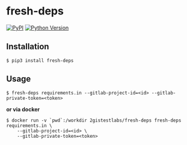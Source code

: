 # fresh-deps

[![PyPI](https://img.shields.io/pypi/v/fresh-deps.svg?style=flat-square)](https://pypi.python.org/pypi/fresh-deps/)
[![Python Version](https://img.shields.io/pypi/pyversions/fresh-deps.svg?style=flat-square)](https://pypi.python.org/pypi/fresh-deps/)

## Installation

```shell
$ pip3 install fresh-deps
```

## Usage

```shell
$ fresh-deps requirements.in --gitlab-project-id=<id> --gitlab-private-token=<token>
```

**or via docker**

```shell
$ docker run -v `pwd`:/workdir 2gistestlabs/fresh-deps fresh-deps requirements.in \
    --gitlab-project-id=<id> \
    --gitlab-private-token=<token>
```
